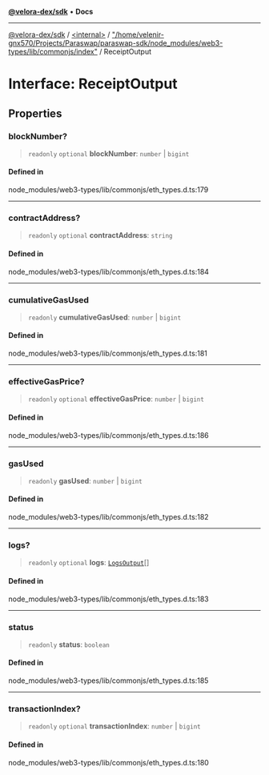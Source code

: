 [**@velora-dex/sdk**](../../../../README.md) • **Docs**

***

[@velora-dex/sdk](../../../../globals.md) / [\<internal\>](../../../README.md) / ["/home/velenir-gnx570/Projects/Paraswap/paraswap-sdk/node\_modules/web3-types/lib/commonjs/index"](../README.md) / ReceiptOutput

# Interface: ReceiptOutput

## Properties

### blockNumber?

> `readonly` `optional` **blockNumber**: `number` \| `bigint`

#### Defined in

node\_modules/web3-types/lib/commonjs/eth\_types.d.ts:179

***

### contractAddress?

> `readonly` `optional` **contractAddress**: `string`

#### Defined in

node\_modules/web3-types/lib/commonjs/eth\_types.d.ts:184

***

### cumulativeGasUsed

> `readonly` **cumulativeGasUsed**: `number` \| `bigint`

#### Defined in

node\_modules/web3-types/lib/commonjs/eth\_types.d.ts:181

***

### effectiveGasPrice?

> `readonly` `optional` **effectiveGasPrice**: `number` \| `bigint`

#### Defined in

node\_modules/web3-types/lib/commonjs/eth\_types.d.ts:186

***

### gasUsed

> `readonly` **gasUsed**: `number` \| `bigint`

#### Defined in

node\_modules/web3-types/lib/commonjs/eth\_types.d.ts:182

***

### logs?

> `readonly` `optional` **logs**: [`LogsOutput`](LogsOutput.md)[]

#### Defined in

node\_modules/web3-types/lib/commonjs/eth\_types.d.ts:183

***

### status

> `readonly` **status**: `boolean`

#### Defined in

node\_modules/web3-types/lib/commonjs/eth\_types.d.ts:185

***

### transactionIndex?

> `readonly` `optional` **transactionIndex**: `number` \| `bigint`

#### Defined in

node\_modules/web3-types/lib/commonjs/eth\_types.d.ts:180
